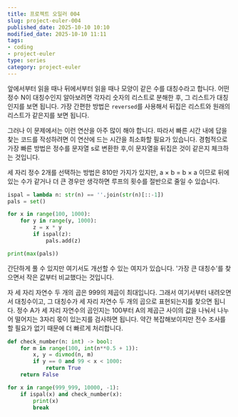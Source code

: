 ```yaml
---
title: 프로젝트 오일러 004
slug: project-euler-004
published_date: 2025-10-10 10:10
modified_date: 2025-10-10 11:11
tags:
- coding
- project-euler
type: series
category: project-euler
---
```

앞에서부터 읽을 때나 뒤에서부터 읽을 때나 모양이 같은 수를 대칭수라고 합니다. 어떤 정수 N이 대칭수인지 알아보려면 각자리 숫자의 리스트로 분해한 후, 그 리스트가 대칭인지를 보면 됩니다. 가장 간편한 방법은 `reversed`를 사용해서 뒤집은 리스트와 원래의 리스트가 같은지를 보면 됩니다. 

그러나 이 문제에서는 이런 연산을 아주 많이 해야 합니다. 따라서 빠른 시간 내에 답을 찾는 코드를 작성하려면 이 연산에 드는 시간을 최소화할 필요가 있습니다. 경험적으로 가장 빠른 방법은 정수를 문자열 s로 변환한 후,이 문자열을 뒤집은 것이 같은지 체크하는 것입니다. 

세 자리 정수 2개를 선택하는 방법은 810만 가지가 있지만, a × b = b × a 이므로 뒤에 있는 수가 같거나 더 큰 경우만 생각하면 루프의 횟수를 절반으로 줄일 수 있습니다.

```python
ispal = lambda n: str(n) == ''.join(str(n)[::-1])
pals = set()

for x in range(100, 1000):
	for y in range(y, 1000):
		z = x * y
		if ispal(z):
			pals.add(z)

print(max(pals))
```

간단하게 풀 수 있지만 여기서도 개선할 수 있는 여지가 있습니다. '가장 큰 대칭수'를 찾으면서 작은 값부터 비교했다는 것입니다. 

자 세 자리 자연수 두 개의 곱은 999의 제곱이 최대입니다. 그래서 여기서부터 내려오면서 대칭수이고, 그 대칭수가 세 자리 자연수 두 개의 곱으로 표현되는지를 찾으면 됩니다. 정수 A가 세 자리 자연수의 곱인지는 100부터 A의 제곱근 사이의 값을 나눠서 나누어 떨어지는 3자리 몫이 있는지를 검사하면 됩니다.  약간 복잡해보이지만 전수 조사를 할 필요가 없기 때문에 더 빠르게 처리합니다. 

```python
def check_number(n: int) -> bool:
	for m in range(100, int(n**0.5 + 1)):
		x, y = divmod(n, m)
		if y == 0 and 99 < x < 1000:
			return True
	return False

for x in range(999_999, 10000, -1):
	if ispal(x) and check_number(x):
		print(x)
		break
```

